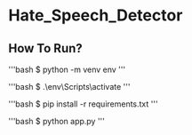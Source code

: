 # Hate_Speech_Detector

## How To Run?

'''bash
$ python -m venv env
'''

'''bash
$ .\env\Scripts\activate
'''

'''bash
$ pip install -r requirements.txt
'''

'''bash
$ python app.py
'''
